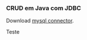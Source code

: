### CRUD em Java com JDBC

Download [mysql connector](https://mvnrepository.com/artifact/mysql/mysql-connector-java/8.0.26).

Teste